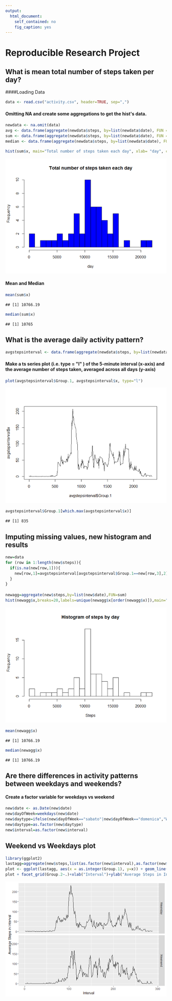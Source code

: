 ```yaml
---
output: 
  html_document: 
    self_contained: no
    fig_caption: yes
---
```

# Reproducible Research Project


## What is mean total number of steps taken per day?

####Loading Data

```r
data <- read.csv("activity.csv", header=TRUE, sep=",")
```
#### Omitting NA and create some aggregations to get the hist's data.

```r
newdata <- na.omit(data)
avg <- data.frame(aggregate(newdata$steps, by=list(newdata$date), FUN = mean))
sum <- data.frame(aggregate(newdata$steps, by=list(newdata$date), FUN = sum))
median <- data.frame(aggregate(newdata$steps, by=list(newdata$date), FUN = median))
```

```r
hist(sum$x, main="Total number of steps taken each day", xlab= "day", col=c("blue"), breaks=20)
```

![plot of chunk unnamed-chunk-3](figure/unnamed-chunk-3-1.png)
#### Mean and Median

```r
mean(sum$x)
```

```
## [1] 10766.19
```

```r
median(sum$x)
```

```
## [1] 10765
```
## What is the average daily activity pattern?

```r
avgstepsinterval <- data.frame(aggregate(newdata$steps, by=list(newdata$interval), FUN = mean))
```
#### Make a ts series plot (i.e.  type = "l" ) of the 5-minute interval (x-axis) and the average number of steps taken, averaged across all days (y-axis)

```r
plot(avgstepsinterval$Group.1, avgstepsinterval$x, type="l")
```

![plot of chunk unnamed-chunk-6](figure/unnamed-chunk-6-1.png)

```r
avgstepsinterval$Group.1[which.max(avgstepsinterval$x)]
```

```
## [1] 835
```
## Imputing missing values, new histogram and results

```r
new=data
for (row in 1:length(new$steps)){
  if(is.na(new[row,1])){
    new[row,1]=avgstepsinterval[avgstepsinterval$Group.1==new[row,3],2]
  }
}

newagg=aggregate(new$steps,by=list(new$date),FUN=sum)
hist(newagg$x,breaks=20,labels=unique(newagg$x[order(newagg$x)]),main="Histogram of steps by day",xlab="Steps")
```

![plot of chunk unnamed-chunk-7](figure/unnamed-chunk-7-1.png)

```r
mean(newagg$x)
```

```
## [1] 10766.19
```

```r
median(newagg$x)
```

```
## [1] 10766.19
```
## Are there differences in activity patterns between weekdays and weekends?
#### Create a factor variable for weekdays vs weekend

```r
new$date <- as.Date(new$date)
new$dayOfWeek=weekdays(new$date)
new$daytype=ifelse(new$dayOfWeek=="sabato"|new$dayOfWeek=="domenica","Weekend","Weekday")
new$daytype=as.factor(new$daytype)
new$interval=as.factor(new$interval)
```
## Weekend vs Weekdays plot

```r
library(ggplot2)
lastagg=aggregate(new$steps,list(as.factor(new$interval),as.factor(new$daytype)),mean)
plot <- ggplot(lastagg, aes(x = as.integer(Group.1), y=x)) + geom_line()
plot + facet_grid(Group.2~.)+xlab("Interval")+ylab("Average Steps in Interval")
```

![plot of chunk unnamed-chunk-9](figure/unnamed-chunk-9-1.png)
